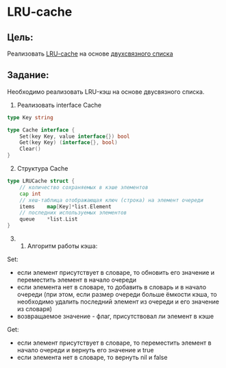 # LRU-cache

## Цель:

Реализовать [LRU-cache](https://blog.skillfactory.ru/glossary/lru/) на основе [двухсвязного списка](https://pkg.go.dev/container/list@go1.21.1)

## Задание:

Необходимо реализовать LRU-кэш на основе двусвязного списка.

1. Реализовать interface Cache

```go
type Key string

type Cache interface {
    Set(key Key, value interface{}) bool
    Get(key Key) (interface{}, bool)
    Clear()
}
```

2. Структура Cache

```go
type LRUCache struct {
	// количество сохраняемых в кэше элементов
	cap int
	// хеш-таблица отображающая ключ (строка) на элемент очереди 
	items    map[Key]*list.Element
	// последних используемых элементов 
	queue    *list.List
}
```

3. 1. Алгоритм работы кэша:

Set:

- если элемент присутствует в словаре, то обновить его значение и переместить элемент в начало очереди
- если элемента нет в словаре, то добавить в словарь и в начало очереди (при этом, если размер очереди больше ёмкости кэша, то необходимо удалить последний элемент из очереди и его значение из словаря)
- возвращаемое значение - флаг, присутствовал ли элемент в кэше

Get:

- eсли элемент присутствует в словаре, то переместить элемент в начало очереди и вернуть его значение и true
- если элемента нет в словаре, то вернуть nil и false
